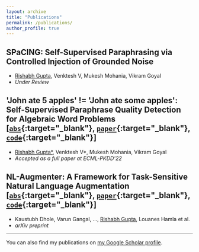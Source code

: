```yaml
---
layout: archive
title: "Publications"
permalink: /publications/
author_profile: true
---
```


<!-- - TOC
{:toc} -->

## SPaCING: Self-Supervised Paraphrasing via Controlled Injection of Grounded Noise
* <ins>Rishabh Gupta</ins>, Venktesh V, Mukesh Mohania, Vikram Goyal  
* *Under Review*

## 'John ate 5 apples' != 'John ate some apples': Self-Supervised Paraphrase Quality Detection for Algebraic Word Problems [[`abs`](https://arxiv.org/abs/2206.08263){:target="_blank"}, [`paper`](https://arxiv.org/pdf/2206.08263){:target="_blank"}, [`code`](https://github.com/ADS-AI/ParaQD){:target="_blank"}]
* <ins>Rishabh Gupta\*</ins>, Venktesh V\*, Mukesh Mohania, Vikram Goyal  
* *Accepted as a full paper at ECML-PKDD'22*

## NL-Augmenter: A Framework for Task-Sensitive Natural Language Augmentation [[`abs`](https://arxiv.org/abs/2112.02721){:target="_blank"}, [`paper`](https://arxiv.org/pdf/2112.02721){:target="_blank"}, [`code`](https://github.com/GEM-benchmark/NL-Augmenter){:target="_blank"}]
* Kaustubh Dhole, Varun Gangal, ..., <ins>Rishabh Gupta</ins>, Louanes Hamla et al.
* *arXiv preprint*

---

<p>You can also find my publications on <a href="https://scholar.google.com/citations?user=ZyEGw4sAAAAJ&hl=en" target="_blank">my Google Scholar profile</a>.</p>



